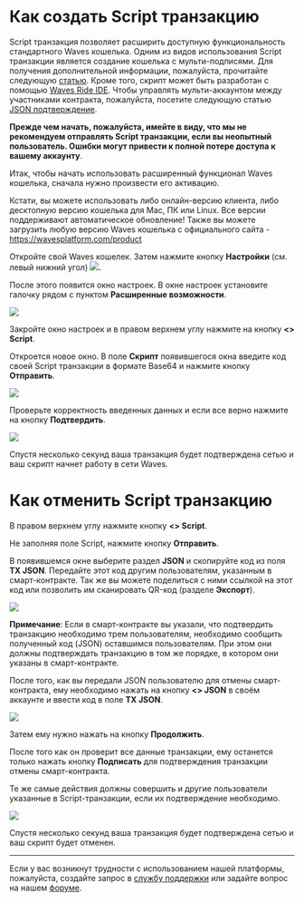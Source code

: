 # ​Как создать Script транзакцию

Script транзакция позволяет расширить доступную функциональность стандартного Waves кошелька. Одним из видов использования Script транзакции является создание кошелька с мульти-подписями. Для получения дополнительной информации, пожалуйста, прочитайте следующую [статью](https://docs.wavesplatform.com/en/technical-details/video-tutorials-and-articles.html). Кроме того, скрипт может быть разработан с помощью [Waves Ride IDE](https://ide.wavesplatform.com/). Чтобы управлять мульти-аккаунтом между участниками контракта, пожалуйста, посетите следующую статью [JSON подтверждение](/waves-client/advanced_features/json_confirmation.md).

**Прежде чем начать, пожалуйста, имейте в виду, что мы не рекомендуем отправлять Script транзакции, если вы неопытный пользователь. Ошибки могут привести к полной потере доступа к вашему аккаунту**.

Итак, чтобы начать использовать расширенный функционал Waves кошелька, сначала нужно произвести его активацию.

Кстати, вы можете использовать либо онлайн-версию клиента, либо десктопную версию кошелька для Mac, ПК или Linux. Все версии поддерживают автоматическое обновление! Также вы можете загрузить любую версию Waves кошелька с официального сайта - https://wavesplatform.com/product

Откройте свой Waves кошелек. Затем нажмите кнопку **Настройки** (см. левый нижний угол) ![](/_assets/dark_mode_01.png).

После этого появится окно настроек. В окне настроек установите галочку рядом с пунктом  **Расширенные возможности**.

![](/_assets/advanced_features_01.png)

Закройте окно настроек и в правом верхнем углу нажмите на кнопку **<> Script**.

Откроется новое окно. В поле **Скрипт** появившегося окна введите код своей Script транзакции в формате Base64 и нажмите кнопку **Отправить**.

![](/_assets/advanced_features_03.png)

Проверьте корректность введенных данных и если все верно нажмите на кнопку **Подтвердить**.

![](/_assets/advanced_features_04.png)

Спустя несколько секунд ваша транзакция будет подтверждена сетью и ваш скрипт начнет работу в сети Waves.

# Как отменить Script транзакцию

В правом верхнем углу нажмите кнопку **<> Script**.

Не заполняя поле Script, нажмите кнопку **Отправить**.

В появившемся окне выберите раздел **JSON** и скопируйте код из поля **TX JSON**. Передайте этот код другим пользователям, указанным в смарт-контракте. Так же вы можете поделиться с ними ссылкой на этот код или позволить им сканировать QR-код (разделе **Экспорт**).

![](/_assets/advanced_features_05.png)

**Примечание**: Если в смарт-контракте вы указали, что подтвердить транзакцию необходимо трем пользователям, необходимо сообщить полученный код (JSON) оставшимся пользователям. При этом они должны подтверждать транзакцию в том же порядке, в котором они указаны в смарт-контракте.

После того, как вы передали JSON пользователю для отмены смарт-контракта, ему необходимо нажать на кнопку **<> JSON** в своём аккаунте и ввести код в поле **TX JSON**.

![](/_assets/advanced_features_06.png)

Затем ему нужно нажать на кнопку **Продолжить**.

После того как он проверит все данные транзакции, ему останется только нажать кнопку **Подписать** для подтверждения транзакции отмены смарт-контракта.

Те же самые действия должны совершить и другие пользователи указанные в Script-транзакции, если их подтверждение необходимо.

![](/_assets/advanced_features_07.png)

Спустя несколько секунд ваша транзакция будет подтверждена сетью и ваш скрипт будет отменен.
___

Если у вас возникнут трудности с использованием нашей платформы, пожалуйста, создайте запрос в [службу поддержки](https://support.wavesplatform.com/) или задайте вопрос на нашем [форуме](https://forum.wavesplatform.com/).
